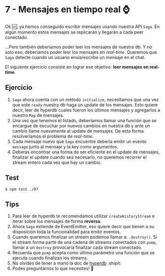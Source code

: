 # 7 - Mensajes en tiempo real :watch:

Ok :cool:, ya hemos conseguido escribir mensajes usando nuestra API `Saga`. En algún momento estos mensajes se replicarán y llegarán
a cada peer conectado.

...Pero también deberíamos poder leer los mensajes de nuestra db. Y no solo eso, deberíamos poder leer los mensajes en _real-time_.
Queremos que `Saga` detecte cuando un usuario envía/escribe un mensaje en el chat.

El siguiente ejercicio consiste en lograr ese objetivo: **leer mensajes en real-time**.

## Ejercicio

1. `Saga` ahora cuenta con un método `initialize`, necesitamos que una vez que este `ready` nuestra db haga un update de los mensajes. Esto quiere decir,
leer de hyperdb cuales fueron los últimos mensajes y agregarlos a nuestro `Map` de mensajes.
1. Una vez que tenemos el listado, deberíamos llamar una función que se encargue de escuchar por nuevos cambios
en nuestra db y ante un cambio llame nuevamente al update de mensajes. De esta forma resolveríamos el problema de _real-time_.
1. Cada mensaje nuevo que `Saga` encuentre debería emitir un evento `message` junto al mensaje y la key como argumentos.
1. Deberás encontrar una forma de ser eficiente en el update de mensajes, finalizar el update cuando sea necesario, no queremos recorrer el
stream entero cada vez que hay un cambio.

## Test

```
$ npm test ./07
```

## Tips

1. Para leer de hyperdb te recomendamos utilizar `createHistoryStream` e iterar sobre los mensajes de forma **reversa**.
1. Ahora `Saga` extiende de EventEmitter, eso quiere decir que tienen a su disposición toda la funcionalidad para emitir eventos.
1. Cuando queremos finalizar un stream podemos llamar a: `.destroy()`. Si el stream forma parte de una cadena de streams conectados
con `pump`, llamar a un `destroy` provocaría finalizar cada stream conectado.
1. Recuerda que `pump` acepta como último parámetro una función que se ejecuta cuando finalizan los streams.
1. No olvides de tener a mano la doc de [hyperdb](hyperdb) :shipit:
1. Podes preguntarnos lo que necesites! :rainbow:

